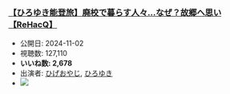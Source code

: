 ### [【ひろゆき能登旅】廃校で暮らす人々…なぜ？故郷へ思い【ReHacQ】](https://www.youtube.com/watch?v=BHQnrFS9cBY)
-   公開日: 2024-11-02
-   視聴数: 127,110
-   **いいね数: 2,678**
-   出演者: [ひげおやじ](/rehacq_fan/people/ひげおやじ "wikilink"), [ひろゆき](/rehacq_fan/people/ひろゆき "wikilink")
- [![](https://img.youtube.com/vi/BHQnrFS9cBY/hqdefault.jpg)](https://www.youtube.com/watch?v=BHQnrFS9cBY)
